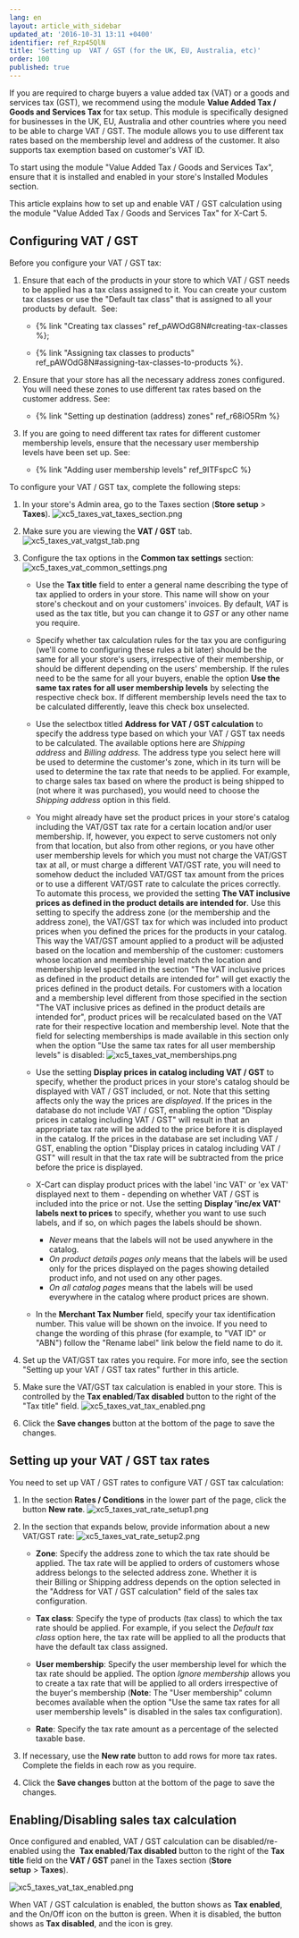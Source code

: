 ```yaml
---
lang: en
layout: article_with_sidebar
updated_at: '2016-10-31 13:11 +0400'
identifier: ref_Rzp45QlN
title: 'Setting up  VAT / GST (for the UK, EU, Australia, etc)'
order: 100
published: true
---
```

If you are required to charge buyers a value added tax (VAT) or a goods and services tax (GST), we recommend using the module **Value Added Tax / Goods and Services Tax** for tax setup. This module is specifically designed for businesses in the UK, EU, Australia and other countries where you need to be able to charge VAT / GST. The module allows you to use different tax rates based on the membership level and address of the customer. It also supports tax exemption based on customer's VAT ID.

To start using the module "Value Added Tax / Goods and Services Tax", ensure that it is installed and enabled in your store's Installed Modules section.

This article explains how to set up and enable VAT / GST calculation using the module "Value Added Tax / Goods and Services Tax" for X-Cart 5. 

## Configuring VAT / GST

Before you configure your VAT / GST tax:

1.  Ensure that each of the products in your store to which VAT / GST needs to be applied has a tax class assigned to it. You can create your custom tax classes or use the "Default tax class" that is assigned to all your products by default. 
    See:

    *   {% link "Creating tax classes" ref_pAWOdG8N#creating-tax-classes %};

    *   {% link "Assigning tax classes to products" ref_pAWOdG8N#assigning-tax-classes-to-products %}.

2.  Ensure that your store has all the necessary address zones configured. You will need these zones to use different tax rates based on the customer address.
    See:

    *   {% link "Setting up destination (address) zones" ref_r68iO5Rm %}
    
3.  If you are going to need different tax rates for different customer membership levels, ensure that the necessary user membership levels have been set up. 
    See:

    *   {% link "Adding user membership levels" ref_9ITFspcC %}

To configure your VAT / GST tax, complete the following steps:

1.  In your store's Admin area, go to the Taxes section (**Store setup** > **Taxes**).
    ![xc5_taxes_vat_taxes_section.png]({{site.baseurl}}/attachments/ref_Rzp45QlN/xc5_taxes_vat_taxes_section.png?effects=drop-shadow)

2.  Make sure you are viewing the **VAT / GST** tab.
    ![xc5_taxes_vat_vatgst_tab.png]({{site.baseurl}}/attachments/ref_Rzp45QlN/xc5_taxes_vat_vatgst_tab.png?effects=drop-shadow)

3.  Configure the tax options in the **Common tax settings** section:
    ![xc5_taxes_vat_common_settings.png]({{site.baseurl}}/attachments/ref_Rzp45QlN/xc5_taxes_vat_common_settings.png?effects=drop-shadow)

    *   Use the **Tax title** field to enter a general name describing the type of tax applied to orders in your store. This name will show on your store's checkout and on your customers' invoices. By default, _VAT_ is used as the tax title, but you can change it to _GST_ or any other name you require.
    
    *   Specify whether tax calculation rules for the tax you are configuring (we'll come to configuring these rules a bit later) should be the same for all your store's users, irrespective of their membership, or should be different depending on the users' membership. If the rules need to be the same for all your buyers, enable the option **Use the same tax rates for all user membership levels** by selecting the respective check box. If different membership levels need the tax to be calculated differently, leave this check box unselected.
    
    *   Use the selectbox titled **Address for VAT / GST calculation** to specify the address type based on which your VAT / GST tax needs to be calculated. The available options here are _Shipping address_ and _Billing address._ The address type you select here will be used to determine the customer's zone, which in its turn will be used to determine the tax rate that needs to be applied. For example, to charge sales tax based on where the product is being shipped to (not where it was purchased), you would need to choose the _Shipping address_ option in this field.
    
    *   You might already have set the product prices in your store's catalog including the VAT/GST tax rate for a certain location and/or user membership. If, however, you expect to serve customers not only from that location, but also from other regions, or you have other user membership levels for which you must not charge the VAT/GST tax at all, or must charge a different VAT/GST rate, you will need to somehow deduct the included VAT/GST tax amount from the prices or to use a different VAT/GST rate to calculate the prices correctly. To automate this process, we provided the setting **The VAT inclusive prices as defined in the product details are intended for**. Use this setting to specify the address zone (or the membership and the address zone), the VAT/GST tax for which was included into product prices when you defined the prices for the products in your catalog. This way the VAT/GST amount applied to a product will be adjusted based on the location and membership of the customer: customers whose location and membership level match the location and membership level specified in the section "The VAT inclusive prices as defined in the product details are intended for" will get exactly the prices defined in the product details. For customers with a location and a membership level different from those specified in the section "The VAT inclusive prices as defined in the product details are intended for", product prices will be recalculated based on the VAT rate for their respective location and membership level. 
        Note that the field for selecting memberships is made available in this section only when the option "Use the same tax rates for all user membership levels" is disabled:
        ![xc5_taxes_vat_memberships.png]({{site.baseurl}}/attachments/ref_Rzp45QlN/xc5_taxes_vat_memberships.png?effects=drop-shadow)
    
    *   Use the setting **Display prices in catalog including VAT / GST** to specify, whether the product prices in your store's catalog should be displayed with VAT / GST included, or not. Note that this setting affects only the way the prices are *displayed*. If the prices in the database do not include VAT / GST, enabling the option "Display prices in catalog including VAT / GST" will result in that an appropriate tax rate will be added to the price before it is displayed in the catalog. If the prices in the database are set including VAT / GST, enabling the option "Display prices in catalog including VAT / GST" will result in that the tax rate will be subtracted from the price before the price is displayed.
    
    *   X-Cart can display product prices with the label 'inc VAT' or 'ex VAT' displayed next to them - depending on whether VAT / GST is included into the price or not. Use the setting **Display 'inc/ex VAT' labels next to prices** to specify, whether you want to use such labels, and if so, on which pages the labels should be shown. 
        * *Never* means that the labels will not be used anywhere in the catalog.
        * *On product details pages only* means that the labels will be used only for the prices displayed on the pages showing detailed product info, and not used on any other pages.
        * *On all catalog pages* means that the labels will be used everywhere in the catalog where product prices are shown.
    
    *   In the **Merchant Tax Number** field, specify your tax identification number. This value will be shown on the invoice. If you need to change the wording of this phrase (for example, to "VAT ID" or "ABN") follow the "Rename label" link below the field name to do it.
    
4.  Set up the VAT/GST tax rates you require. For more info, see the section "Setting up your VAT / GST tax rates" further in this article.

5.  Make sure the VAT/GST tax calculation is enabled in your store. This is controlled by the **Tax enabled**/**Tax disabled** button to the right of the "Tax title" field. 
    ![xc5_taxes_vat_tax_enabled.png]({{site.baseurl}}/attachments/ref_Rzp45QlN/xc5_taxes_vat_tax_enabled.png?effects=drop-shadow)
    
6.  Click the **Save changes** button at the bottom of the page to save the changes.

## Setting up your VAT / GST tax rates

You need to set up VAT / GST rates to configure VAT / GST tax calculation:

1.  In the section **Rates / Conditions** in the lower part of the page, click the button **New rate**.
    ![xc5_taxes_vat_rate_setup1.png]({{site.baseurl}}/attachments/ref_Rzp45QlN/xc5_taxes_vat_rate_setup1.png?effects=drop-shadow)
    
2.  In the section that expands below, provide information about a new VAT/GST rate:
    ![xc5_taxes_vat_rate_setup2.png]({{site.baseurl}}/attachments/ref_Rzp45QlN/xc5_taxes_vat_rate_setup2.png?effects=drop-shadow)
    
     *   **Zone**: Specify the address zone to which the tax rate should be applied. The tax rate will be applied to orders of customers whose address belongs to the selected address zone. Whether it is their Billing or Shipping address depends on the option selected in the "Address for VAT / GST calculation" field of the sales tax configuration.
     
     *   **Tax class**: Specify the type of products (tax class) to which the tax rate should be applied. For example, if you select the _Default tax class_ option here, the tax rate will be applied to all the products that have the default tax class assigned. 
     
    *   **User membership**: Specify the user membership level for which the tax rate should be applied. The option _Ignore membership_ allows you to create a tax rate that will be applied to all orders irrespective of the buyer's membership (**Note**: The "User membership" column becomes available when the option "Use the same tax rates for all user membership levels" is disabled in the sales tax configuration).
    
    *   **Rate**: Specify the tax rate amount as a percentage of the selected taxable base.

3.  If necessary, use the **New rate** button to add rows for more tax rates. Complete the fields in each row as you require.

4.  Click the **Save changes** button at the bottom of the page to save the changes.
    

## Enabling/Disabling sales tax calculation

Once configured and enabled, VAT / GST calculation can be disabled/re-enabled using the  **Tax enabled**/**Tax disabled** button to the right of the **Tax title** field on the **VAT / GST** panel in the Taxes section (**Store setup** > **Taxes**). 

![xc5_taxes_vat_tax_enabled.png]({{site.baseurl}}/attachments/ref_Rzp45QlN/xc5_taxes_vat_tax_enabled.png?effects=drop-shadow)

When VAT / GST calculation is enabled, the button shows as **Tax enabled**, and the On/Off icon on the button is green. When it is disabled, the button shows as **Tax disabled**, and the icon is grey.
